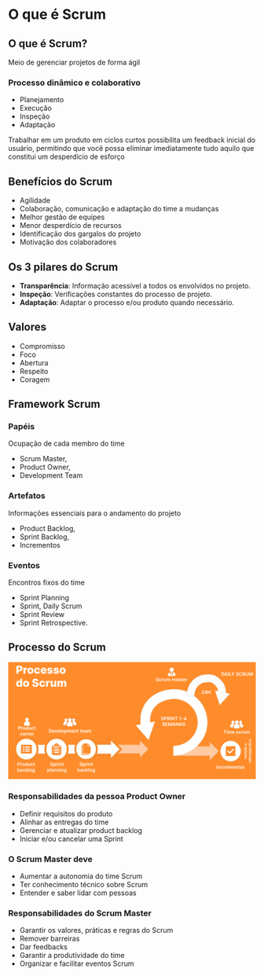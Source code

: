 # O que é Scrum

## O que é Scrum?

Meio de gerenciar projetos de forma ágil

### Processo dinâmico e colaborativo

- Planejamento
- Execução
- Inspeção
- Adaptação

Trabalhar em um produto em ciclos curtos possibilita um feedback inicial do usuário, permitindo que você possa eliminar imediatamente tudo aquilo que constitui um desperdício de esforço

## Benefícios do Scrum

- Agilidade
- Colaboração, comunicação e adaptação do time a mudanças
- Melhor gestão de equipes
- Menor desperdício de recursos
- Identificação dos gargalos do projeto
- Motivação dos colaboradores

## Os 3 pilares do Scrum

- **Transparência**: Informação acessível a todos os envolvidos no projeto.
- **Inspeção**: Verificações constantes do processo de projeto.
- **Adaptação**: Adaptar o processo e/ou produto quando necessário.

## Valores

- Compromisso
- Foco
- Abertura
- Respeito
- Coragem

## Framework Scrum

### Papéis

Ocupação de cada membro do time

- Scrum Master,
- Product Owner,
- Development Team

### Artefatos

Informações essenciais para o andamento do projeto

- Product Backlog,
- Sprint Backlog,
- Incrementos

### Eventos

Encontros fixos do time

- Sprint Planning
- Sprint, Daily Scrum
- Sprint Review 
- Sprint Retrospective.

## Processo do Scrum

![Scrum](01-o-que-e-scrum___scrum.png)

### Responsabilidades da pessoa Product Owner

- Definir requisitos do produto
- Alinhar as entregas do time
- Gerenciar e atualizar product backlog
- Iniciar e/ou cancelar uma Sprint

### O Scrum Master deve

- Aumentar a autonomia do time Scrum
- Ter conhecimento técnico sobre Scrum
- Entender e saber lidar com pessoas

### Responsabilidades do Scrum Master

- Garantir os valores, práticas e regras do Scrum
- Remover barreiras
- Dar feedbacks
- Garantir a produtividade do time
- Organizar e facilitar eventos Scrum





